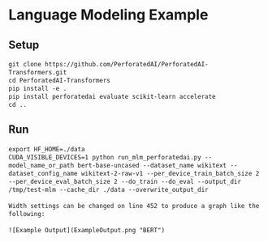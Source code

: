 # Language Modeling Example

## Setup

    git clone https://github.com/PerforatedAI/PerforatedAI-Transformers.git
    cd PerforatedAI-Transformers
    pip install -e .
    pip install perforatedai evaluate scikit-learn accelerate
    cd ..

## Run

    export HF_HOME=./data
    CUDA_VISIBLE_DEVICES=1 python run_mlm_perforatedai.py --model_name_or_path bert-base-uncased --dataset_name wikitext --dataset_config_name wikitext-2-raw-v1 --per_device_train_batch_size 2 --per_device_eval_batch_size 2 --do_train --do_eval --output_dir /tmp/test-mlm --cache_dir ./data --overwrite_output_dir

    Width settings can be changed on line 452 to produce a graph like the following:

    ![Example Output](ExampleOutput.png "BERT")


